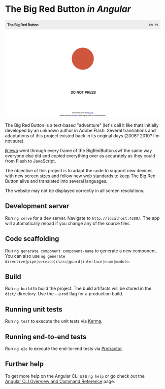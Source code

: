 # The Big Red Button _in Angular_

![](screenshot.png)


The Big Red Button is a text-based "adventure" (let's call it like that) initially developed by an unknown author
in Adobe Flash. Several translations and adaptations of this project existed back in its original days (2008? 2010? I'm not sure).

[jklewa](https://github.com/jklewa/big-red-button) went through every frame of the BigRedButton.swf
the same way everyone else did and copied everything over as accurately as they could from Flash to JavaScript.

The objective of this project is to adapt the code to support new devices with new screen sizes and follow new web standards to keep The Big Red Button alive
and translated into several languages.

The website may not be displayed correctly in all screen resolutions.

## Development server

Run `ng serve` for a dev server. Navigate to `http://localhost:4200/`. The app will automatically reload if you change any of the source files.

## Code scaffolding

Run `ng generate component component-name` to generate a new component. You can also use `ng generate directive|pipe|service|class|guard|interface|enum|module`.

## Build

Run `ng build` to build the project. The build artifacts will be stored in the `dist/` directory. Use the `--prod` flag for a production build.

## Running unit tests

Run `ng test` to execute the unit tests via [Karma](https://karma-runner.github.io).

## Running end-to-end tests

Run `ng e2e` to execute the end-to-end tests via [Protractor](http://www.protractortest.org/).

## Further help

To get more help on the Angular CLI use `ng help` or go check out the [Angular CLI Overview and Command Reference](https://angular.io/cli) page.
